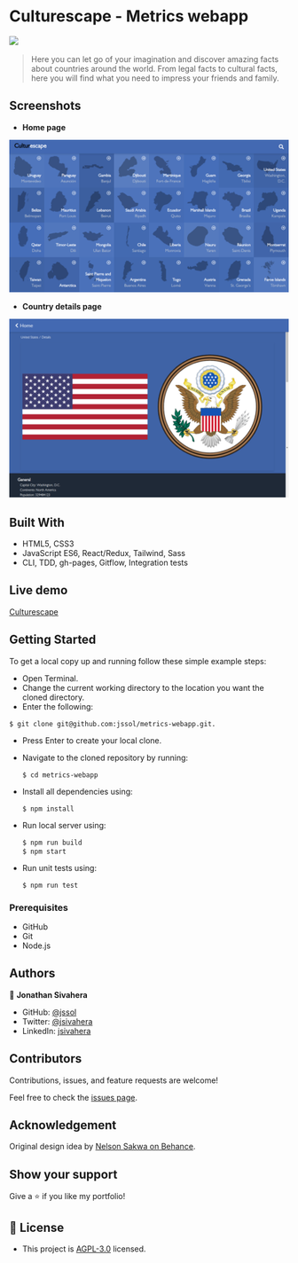 # Culturescape - Metrics webapp

![](https://img.shields.io/badge/Microverse-blueviolet)

> Here you can let go of your imagination and discover amazing facts about countries around the world.
> From legal facts to cultural facts, here you will find what you need to impress your friends and family.

## Screenshots

- **Home page**

![home page screenshot](./public/home.png)

- **Country details page**

![details page screenshot](./public/details.png)

## Built With

- HTML5, CSS3
- JavaScript ES6, React/Redux, Tailwind, Sass
- CLI, TDD, gh-pages, Gitflow, Integration tests

## Live demo

[Culturescape](https://jssol.github.io//metrics-webapp/)

## Getting Started

To get a local copy up and running follow these simple example steps:
- Open Terminal.
- Change the current working directory to the location you want the cloned directory.
- Enter the following:
```
$ git clone git@github.com:jssol/metrics-webapp.git.
```
- Press Enter to create your local clone.
- Navigate to the cloned repository by running:
    ```
    $ cd metrics-webapp
    ```
- Install all dependencies using:
    ``` 
    $ npm install
    ```

- Run local server using:
    ```
    $ npm run build
    $ npm start
    ```
- Run unit tests using:
    ```
    $ npm run test

    ```

### Prerequisites
- GitHub
- Git
- Node.js

## Authors

👤 **Jonathan Sivahera**

- GitHub: [@jssol](https://github.com/jssol)
- Twitter: [@jsivahera](https://twitter.com/jsivahera)
- LinkedIn: [jsivahera](https://www.linkedin.com/in/jsivahera/)

## Contributors

Contributions, issues, and feature requests are welcome!

Feel free to check the [issues page](https://github.com/jssol/metrics-webapp/issues).

## Acknowledgement

Original design idea by [Nelson Sakwa on Behance](https://www.behance.net/sakwadesignstudio).

## Show your support

Give a ⭐️ if you like my portfolio!

## 📝 License

- This project is [AGPL-3.0](./LICENSE) licensed.
